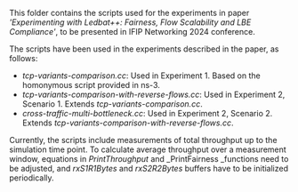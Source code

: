 This folder contains the scripts used for the experiments in paper _'Experimenting with Ledbat++: Fairness, Flow Scalability and LBE Compliance'_, to be presented in IFIP Networking 2024 conference.

The scripts have been used in the experiments described in the paper, as follows:

- _tcp-variants-comparison.cc_: Used in Experiment 1. Based on the homonymous script provided in ns-3.
- _tcp-variants-comparison-with-reverse-flows.cc_: Used in Experiment 2, Scenario 1. Extends _tcp-variants-comparison.cc_.
- _cross-traffic-multi-bottleneck.cc_: Used in Experiment 2, Scenario 2. Extends _tcp-variants-comparison-with-reverse-flows.cc_.


Currently, the scripts include measurements of total throughput up to the simulation time point. To calculate average throughput over a measurement window, equations in _PrintThroughput_ and _PrintFairness _functions need to be adjusted, and _rxS1R1Bytes_ and _rxS2R2Bytes_ buffers have to be initialized periodically.
